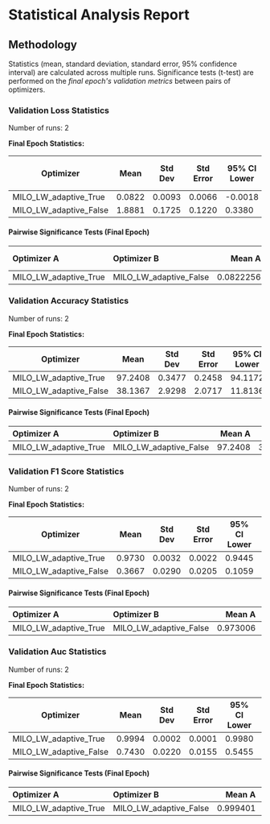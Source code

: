 # Statistical Analysis Report

## Methodology

Statistics (mean, standard deviation, standard error, 95% confidence interval) are calculated across multiple runs.
Significance tests (t-test) are performed on the *final epoch's validation metrics* between pairs of optimizers.

### Validation Loss Statistics

Number of runs: 2

**Final Epoch Statistics:**

| Optimizer | Mean | Std Dev | Std Error | 95% CI Lower | 95% CI Upper |
|-----------|------|---------|-----------|--------------|--------------|
| MILO_LW_adaptive_True | 0.0822 | 0.0093 | 0.0066 | -0.0018 | 0.1662 |
| MILO_LW_adaptive_False | 1.8881 | 0.1725 | 0.1220 | 0.3380 | 3.4382 |

#### Pairwise Significance Tests (Final Epoch)

| Optimizer A           | Optimizer B            |    Mean A |   Mean B | Better                |   p-value | Significant   | Metric                |
|:----------------------|:-----------------------|----------:|---------:|:----------------------|----------:|:--------------|:----------------------|
| MILO_LW_adaptive_True | MILO_LW_adaptive_False | 0.0822256 |   1.8881 | MILO_LW_adaptive_True | 0.0423762 | *             | final_validation_loss |

### Validation Accuracy Statistics

Number of runs: 2

**Final Epoch Statistics:**

| Optimizer | Mean | Std Dev | Std Error | 95% CI Lower | 95% CI Upper |
|-----------|------|---------|-----------|--------------|--------------|
| MILO_LW_adaptive_True | 97.2408 | 0.3477 | 0.2458 | 94.1172 | 100.3644 |
| MILO_LW_adaptive_False | 38.1367 | 2.9298 | 2.0717 | 11.8136 | 64.4597 |

#### Pairwise Significance Tests (Final Epoch)

| Optimizer A           | Optimizer B            |   Mean A |   Mean B | Better                |   p-value | Significant   | Metric                    |
|:----------------------|:-----------------------|---------:|---------:|:----------------------|----------:|:--------------|:--------------------------|
| MILO_LW_adaptive_True | MILO_LW_adaptive_False |  97.2408 |  38.1367 | MILO_LW_adaptive_True | 0.0205595 | *             | final_validation_accuracy |

### Validation F1 Score Statistics

Number of runs: 2

**Final Epoch Statistics:**

| Optimizer | Mean | Std Dev | Std Error | 95% CI Lower | 95% CI Upper |
|-----------|------|---------|-----------|--------------|--------------|
| MILO_LW_adaptive_True | 0.9730 | 0.0032 | 0.0022 | 0.9445 | 1.0015 |
| MILO_LW_adaptive_False | 0.3667 | 0.0290 | 0.0205 | 0.1059 | 0.6274 |

#### Pairwise Significance Tests (Final Epoch)

| Optimizer A           | Optimizer B            |   Mean A |   Mean B | Better                |   p-value | Significant   | Metric                    |
|:----------------------|:-----------------------|---------:|---------:|:----------------------|----------:|:--------------|:--------------------------|
| MILO_LW_adaptive_True | MILO_LW_adaptive_False | 0.973006 | 0.366678 | MILO_LW_adaptive_True | 0.0200856 | *             | final_validation_f1_score |

### Validation Auc Statistics

Number of runs: 2

**Final Epoch Statistics:**

| Optimizer | Mean | Std Dev | Std Error | 95% CI Lower | 95% CI Upper |
|-----------|------|---------|-----------|--------------|--------------|
| MILO_LW_adaptive_True | 0.9994 | 0.0002 | 0.0001 | 0.9980 | 1.0008 |
| MILO_LW_adaptive_False | 0.7430 | 0.0220 | 0.0155 | 0.5455 | 0.9404 |

#### Pairwise Significance Tests (Final Epoch)

| Optimizer A           | Optimizer B            |   Mean A |   Mean B | Better                |   p-value | Significant   | Metric               |
|:----------------------|:-----------------------|---------:|---------:|:----------------------|----------:|:--------------|:---------------------|
| MILO_LW_adaptive_True | MILO_LW_adaptive_False | 0.999401 | 0.742958 | MILO_LW_adaptive_True | 0.0385172 | *             | final_validation_auc |

